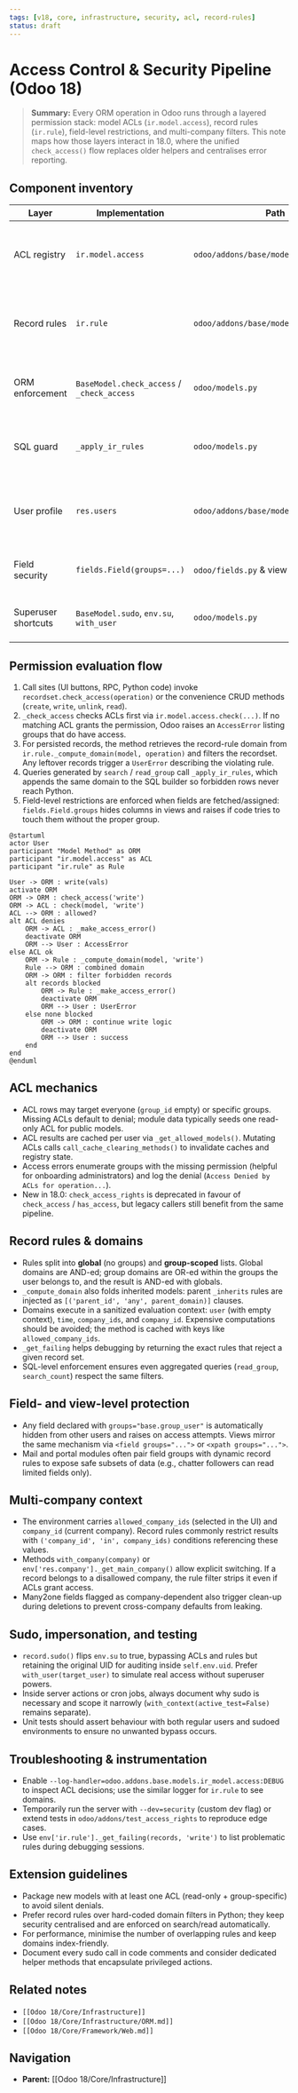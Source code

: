 ```yaml
---
tags: [v18, core, infrastructure, security, acl, record-rules]
status: draft
---
```

# Access Control & Security Pipeline (Odoo 18)

> **Summary:** Every ORM operation in Odoo runs through a layered permission stack: model ACLs (`ir.model.access`), record rules (`ir.rule`), field-level restrictions, and multi-company filters. This note maps how those layers interact in 18.0, where the unified `check_access()` flow replaces older helpers and centralises error reporting.

## Component inventory
| Layer | Implementation | Path | Purpose |
|-------|----------------|------|---------|
| ACL registry | `ir.model.access` | `odoo/addons/base/models/ir_model.py` | Stores CRUD permissions per model/group, exposes `_get_allowed_models()` and `_make_access_error()`. |
| Record rules | `ir.rule` | `odoo/addons/base/models/ir_rule.py` | Holds domain-based rules with group filters and computes combined domains through `_compute_domain()`. |
| ORM enforcement | `BaseModel.check_access` / `_check_access` | `odoo/models.py` | Applies ACLs then rule domains for each operation, returning forbidden records and errors. |
| SQL guard | `_apply_ir_rules` | `odoo/models.py` | Injects rule domains into query objects so searches/read_group respect the same constraints. |
| User profile | `res.users` | `odoo/addons/base/models/res_users.py` | Provides group membership, allowed companies, and helpers like `_get_group_ids()` and `_get_company_ids()`. |
| Field security | `fields.Field(groups=...)` | `odoo/fields.py` & view definitions | Limits visibility/editability of individual fields by group. |
| Superuser shortcuts | `BaseModel.sudo`, `env.su`, `with_user` | `odoo/models.py` | Temporarily bypass or swap security context while keeping audit info. |

## Permission evaluation flow
1. Call sites (UI buttons, RPC, Python code) invoke `recordset.check_access(operation)` or the convenience CRUD methods (`create`, `write`, `unlink`, `read`).
2. `_check_access` checks ACLs first via `ir.model.access.check(...)`. If no matching ACL grants the permission, Odoo raises an `AccessError` listing groups that do have access.
3. For persisted records, the method retrieves the record-rule domain from `ir.rule._compute_domain(model, operation)` and filters the recordset. Any leftover records trigger a `UserError` describing the violating rule.
4. Queries generated by `search` / `read_group` call `_apply_ir_rules`, which appends the same domain to the SQL builder so forbidden rows never reach Python.
5. Field-level restrictions are enforced when fields are fetched/assigned: `fields.Field.groups` hides columns in views and raises if code tries to touch them without the proper group.

```plantuml
@startuml
actor User
participant "Model Method" as ORM
participant "ir.model.access" as ACL
participant "ir.rule" as Rule

User -> ORM : write(vals)
activate ORM
ORM -> ORM : check_access('write')
ORM -> ACL : check(model, 'write')
ACL --> ORM : allowed?
alt ACL denies
    ORM -> ACL : _make_access_error()
    deactivate ORM
    ORM --> User : AccessError
else ACL ok
    ORM -> Rule : _compute_domain(model, 'write')
    Rule --> ORM : combined domain
    ORM -> ORM : filter forbidden records
    alt records blocked
        ORM -> Rule : _make_access_error()
        deactivate ORM
        ORM --> User : UserError
    else none blocked
        ORM -> ORM : continue write logic
        deactivate ORM
        ORM --> User : success
    end
end
@enduml
```

## ACL mechanics
- ACL rows may target everyone (`group_id` empty) or specific groups. Missing ACLs default to denial; module data typically seeds one read-only ACL for public models.
- ACL results are cached per user via `_get_allowed_models()`. Mutating ACLs calls `call_cache_clearing_methods()` to invalidate caches and registry state.
- Access errors enumerate groups with the missing permission (helpful for onboarding administrators) and log the denial (`Access Denied by ACLs for operation...`).
- New in 18.0: `check_access_rights` is deprecated in favour of `check_access` / `has_access`, but legacy callers still benefit from the same pipeline.

## Record rules & domains
- Rules split into **global** (no groups) and **group-scoped** lists. Global domains are AND-ed; group domains are OR-ed within the groups the user belongs to, and the result is AND-ed with globals.
- `_compute_domain` also folds inherited models: parent `_inherits` rules are injected as `[('parent_id', 'any', parent_domain)]` clauses.
- Domains execute in a sanitized evaluation context: `user` (with empty context), `time`, `company_ids`, and `company_id`. Expensive computations should be avoided; the method is cached with keys like `allowed_company_ids`.
- `_get_failing` helps debugging by returning the exact rules that reject a given record set.
- SQL-level enforcement ensures even aggregated queries (`read_group`, `search_count`) respect the same filters.

## Field- and view-level protection
- Any field declared with `groups="base.group_user"` is automatically hidden from other users and raises on access attempts. Views mirror the same mechanism via `<field groups="...">` or `<xpath groups="...">`.
- Mail and portal modules often pair field groups with dynamic record rules to expose safe subsets of data (e.g., chatter followers can read limited fields only).

## Multi-company context
- The environment carries `allowed_company_ids` (selected in the UI) and `company_id` (current company). Record rules commonly restrict results with `('company_id', 'in', company_ids)` conditions referencing these values.
- Methods `with_company(company)` or `env['res.company']._get_main_company()` allow explicit switching. If a record belongs to a disallowed company, the rule filter strips it even if ACLs grant access.
- Many2one fields flagged as company-dependent also trigger clean-up during deletions to prevent cross-company defaults from leaking.

## Sudo, impersonation, and testing
- `record.sudo()` flips `env.su` to true, bypassing ACLs and rules but retaining the original UID for auditing inside `self.env.uid`. Prefer `with_user(target_user)` to simulate real access without superuser powers.
- Inside server actions or cron jobs, always document why sudo is necessary and scope it narrowly (`with_context(active_test=False)` remains separate).
- Unit tests should assert behaviour with both regular users and sudoed environments to ensure no unwanted bypass occurs.

## Troubleshooting & instrumentation
- Enable `--log-handler=odoo.addons.base.models.ir_model.access:DEBUG` to inspect ACL decisions; use the similar logger for `ir.rule` to see domains.
- Temporarily run the server with `--dev=security` (custom dev flag) or extend tests in `odoo/addons/test_access_rights` to reproduce edge cases.
- Use `env['ir.rule']._get_failing(records, 'write')` to list problematic rules during debugging sessions.

## Extension guidelines
- Package new models with at least one ACL (read-only + group-specific) to avoid silent denials.
- Prefer record rules over hard-coded domain filters in Python; they keep security centralised and are enforced on search/read automatically.
- For performance, minimise the number of overlapping rules and keep domains index-friendly.
- Document every sudo call in code comments and consider dedicated helper methods that encapsulate privileged actions.

## Related notes
- `[[Odoo 18/Core/Infrastructure]]`
- `[[Odoo 18/Core/Infrastructure/ORM.md]]`
- `[[Odoo 18/Core/Framework/Web.md]]`


## Navigation
- **Parent:** [[Odoo 18/Core/Infrastructure]]
